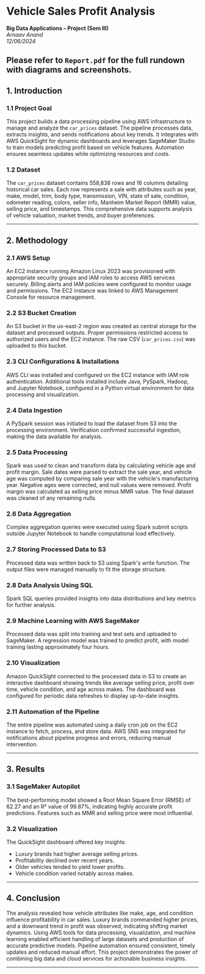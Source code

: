 # Vehicle Sales Profit Analysis  
**Big Data Applications – Project (Sem III)**  
*Arnaav Anand*  
*12/06/2024*  

Please refer to `Report.pdf` for the full rundown with diagrams and screenshots.
---

## 1. Introduction  

### 1.1 Project Goal  
This project builds a data processing pipeline using AWS infrastructure to manage and analyze the `car_prices` dataset. The pipeline processes data, extracts insights, and sends notifications about key trends. It integrates with AWS QuickSight for dynamic dashboards and leverages SageMaker Studio to train models predicting profit based on vehicle features. Automation ensures seamless updates while optimizing resources and costs.

### 1.2 Dataset  
The `car_prices` dataset contains 558,838 rows and 16 columns detailing historical car sales. Each row represents a sale with attributes such as year, make, model, trim, body type, transmission, VIN, state of sale, condition, odometer reading, colors, seller info, Manheim Market Report (MMR) value, selling price, and timestamps. This comprehensive data supports analysis of vehicle valuation, market trends, and buyer preferences.

---

## 2. Methodology  

### 2.1 AWS Setup  
An EC2 instance running Amazon Linux 2023 was provisioned with appropriate security groups and IAM roles to access AWS services securely. Billing alerts and IAM policies were configured to monitor usage and permissions. The EC2 instance was linked to AWS Management Console for resource management.

### 2.2 S3 Bucket Creation  
An S3 bucket in the us-east-2 region was created as central storage for the dataset and processed outputs. Proper permissions restricted access to authorized users and the EC2 instance. The raw CSV (`car_prices.csv`) was uploaded to this bucket.

### 2.3 CLI Configurations & Installations  
AWS CLI was installed and configured on the EC2 instance with IAM role authentication. Additional tools installed include Java, PySpark, Hadoop, and Jupyter Notebook, configured in a Python virtual environment for data processing and visualization.

### 2.4 Data Ingestion  
A PySpark session was initiated to load the dataset from S3 into the processing environment. Verification confirmed successful ingestion, making the data available for analysis.

### 2.5 Data Processing  
Spark was used to clean and transform data by calculating vehicle age and profit margin. Sale dates were parsed to extract the sale year, and vehicle age was computed by comparing sale year with the vehicle's manufacturing year. Negative ages were corrected, and null values were removed. Profit margin was calculated as selling price minus MMR value. The final dataset was cleaned of any remaining nulls.

### 2.6 Data Aggregation  
Complex aggregation queries were executed using Spark submit scripts outside Jupyter Notebook to handle computational load effectively.

### 2.7 Storing Processed Data to S3  
Processed data was written back to S3 using Spark's write function. The output files were managed manually to fit the storage structure.

### 2.8 Data Analysis Using SQL  
Spark SQL queries provided insights into data distributions and key metrics for further analysis.

### 2.9 Machine Learning with AWS SageMaker  
Processed data was split into training and test sets and uploaded to SageMaker. A regression model was trained to predict profit, with model training lasting approximately four hours.

### 2.10 Visualization  
Amazon QuickSight connected to the processed data in S3 to create an interactive dashboard showing trends like average selling price, profit over time, vehicle condition, and age across makes. The dashboard was configured for periodic data refreshes to display up-to-date insights.

### 2.11 Automation of the Pipeline  
The entire pipeline was automated using a daily cron job on the EC2 instance to fetch, process, and store data. AWS SNS was integrated for notifications about pipeline progress and errors, reducing manual intervention.

---

## 3. Results  

### 3.1 SageMaker Autopilot  
The best-performing model showed a Root Mean Square Error (RMSE) of 62.27 and an R² value of 99.87%, indicating highly accurate profit predictions. Features such as MMR and selling price were most influential.

### 3.2 Visualization  
The QuickSight dashboard offered key insights:  
- Luxury brands had higher average selling prices.  
- Profitability declined over recent years.  
- Older vehicles tended to yield lower profits.  
- Vehicle condition varied notably across makes.

---

## 4. Conclusion  

The analysis revealed how vehicle attributes like make, age, and condition influence profitability in car sales. Luxury brands commanded higher prices, and a downward trend in profit was observed, indicating shifting market dynamics. Using AWS tools for data processing, visualization, and machine learning enabled efficient handling of large datasets and production of accurate predictive models. Pipeline automation ensured consistent, timely updates and reduced manual effort. This project demonstrates the power of combining big data and cloud services for actionable business insights.

---
